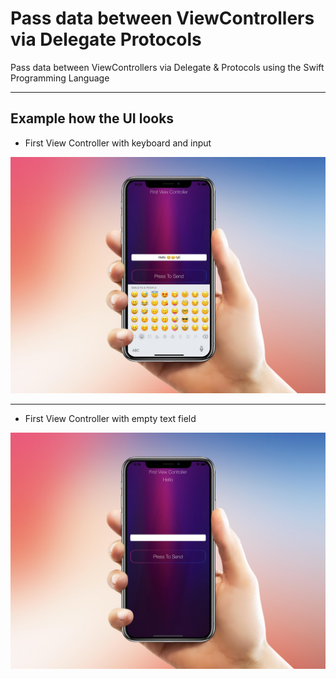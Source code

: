 # Pass data between ViewControllers via Delegate Protocols
Pass data between ViewControllers via Delegate & Protocols using the Swift Programming Language
___
## Example how the UI looks

* First View Controller with keyboard and input 
<img src="Images/SendDataBetweenVC.jpg" width="800" >

___

* First View Controller with empty text field
<img src="Images/PassDataBetweenVCFirstScreen.jpg" width="800" >
